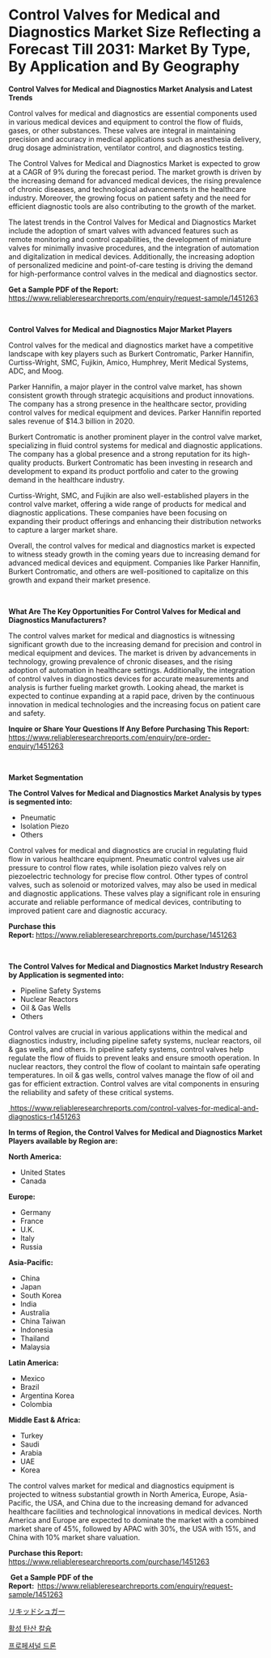 <p><h1>Control Valves for Medical and Diagnostics Market Size Reflecting a Forecast Till 2031: Market By Type, By Application and By Geography</h1></p><p><strong>Control Valves for Medical and Diagnostics Market Analysis and Latest Trends</strong></p>
<p><p>Control valves for medical and diagnostics are essential components used in various medical devices and equipment to control the flow of fluids, gases, or other substances. These valves are integral in maintaining precision and accuracy in medical applications such as anesthesia delivery, drug dosage administration, ventilator control, and diagnostics testing.</p><p>The Control Valves for Medical and Diagnostics Market is expected to grow at a CAGR of 9% during the forecast period. The market growth is driven by the increasing demand for advanced medical devices, the rising prevalence of chronic diseases, and technological advancements in the healthcare industry. Moreover, the growing focus on patient safety and the need for efficient diagnostic tools are also contributing to the growth of the market.</p><p>The latest trends in the Control Valves for Medical and Diagnostics Market include the adoption of smart valves with advanced features such as remote monitoring and control capabilities, the development of miniature valves for minimally invasive procedures, and the integration of automation and digitalization in medical devices. Additionally, the increasing adoption of personalized medicine and point-of-care testing is driving the demand for high-performance control valves in the medical and diagnostics sector.</p></p>
<p><strong>Get a Sample PDF of the Report:&nbsp;</strong> <a href="https://www.reliableresearchreports.com/enquiry/request-sample/1451263">https://www.reliableresearchreports.com/enquiry/request-sample/1451263</a></p>
<p>&nbsp;</p>
<p><strong>Control Valves for Medical and Diagnostics Major Market Players</strong></p>
<p><p>Control valves for the medical and diagnostics market have a competitive landscape with key players such as Burkert Contromatic, Parker Hannifin, Curtiss-Wright, SMC, Fujikin, Amico, Humphrey, Merit Medical Systems, ADC, and Moog.</p><p>Parker Hannifin, a major player in the control valve market, has shown consistent growth through strategic acquisitions and product innovations. The company has a strong presence in the healthcare sector, providing control valves for medical equipment and devices. Parker Hannifin reported sales revenue of $14.3 billion in 2020.</p><p>Burkert Contromatic is another prominent player in the control valve market, specializing in fluid control systems for medical and diagnostic applications. The company has a global presence and a strong reputation for its high-quality products. Burkert Contromatic has been investing in research and development to expand its product portfolio and cater to the growing demand in the healthcare industry.</p><p>Curtiss-Wright, SMC, and Fujikin are also well-established players in the control valve market, offering a wide range of products for medical and diagnostic applications. These companies have been focusing on expanding their product offerings and enhancing their distribution networks to capture a larger market share.</p><p>Overall, the control valves for medical and diagnostics market is expected to witness steady growth in the coming years due to increasing demand for advanced medical devices and equipment. Companies like Parker Hannifin, Burkert Contromatic, and others are well-positioned to capitalize on this growth and expand their market presence.</p></p>
<p>&nbsp;</p>
<p><strong>What Are The Key Opportunities For Control Valves for Medical and Diagnostics Manufacturers?</strong></p>
<p><p>The control valves market for medical and diagnostics is witnessing significant growth due to the increasing demand for precision and control in medical equipment and devices. The market is driven by advancements in technology, growing prevalence of chronic diseases, and the rising adoption of automation in healthcare settings. Additionally, the integration of control valves in diagnostics devices for accurate measurements and analysis is further fueling market growth. Looking ahead, the market is expected to continue expanding at a rapid pace, driven by the continuous innovation in medical technologies and the increasing focus on patient care and safety.</p></p>
<p><strong>Inquire or Share Your Questions If Any Before Purchasing This Report:</strong> <a href="https://www.reliableresearchreports.com/enquiry/pre-order-enquiry/1451263">https://www.reliableresearchreports.com/enquiry/pre-order-enquiry/1451263</a></p>
<p>&nbsp;</p>
<p><strong>Market Segmentation</strong></p>
<p><strong>The Control Valves for Medical and Diagnostics Market Analysis by types is segmented into:</strong></p>
<p><ul><li>Pneumatic</li><li>Isolation Piezo</li><li>Others</li></ul></p>
<p><p>Control valves for medical and diagnostics are crucial in regulating fluid flow in various healthcare equipment. Pneumatic control valves use air pressure to control flow rates, while isolation piezo valves rely on piezoelectric technology for precise flow control. Other types of control valves, such as solenoid or motorized valves, may also be used in medical and diagnostic applications. These valves play a significant role in ensuring accurate and reliable performance of medical devices, contributing to improved patient care and diagnostic accuracy.</p></p>
<p><strong>Purchase this Report:&nbsp;</strong><a href="https://www.reliableresearchreports.com/purchase/1451263">https://www.reliableresearchreports.com/purchase/1451263</a></p>
<p>&nbsp;</p>
<p><strong>The Control Valves for Medical and Diagnostics Market Industry Research by Application is segmented into:</strong></p>
<p><ul><li>Pipeline Safety Systems</li><li>Nuclear Reactors</li><li>Oil & Gas Wells</li><li>Others</li></ul></p>
<p><p>Control valves are crucial in various applications within the medical and diagnostics industry, including pipeline safety systems, nuclear reactors, oil & gas wells, and others. In pipeline safety systems, control valves help regulate the flow of fluids to prevent leaks and ensure smooth operation. In nuclear reactors, they control the flow of coolant to maintain safe operating temperatures. In oil & gas wells, control valves manage the flow of oil and gas for efficient extraction. Control valves are vital components in ensuring the reliability and safety of these critical systems.</p></p>
<p><a href="https://www.reliableresearchreports.com/control-valves-for-medical-and-diagnostics-r1451263">&nbsp;https://www.reliableresearchreports.com/control-valves-for-medical-and-diagnostics-r1451263</a></p>
<p><strong>In terms of Region, the Control Valves for Medical and Diagnostics Market Players available by Region are:</strong></p>
<p>
    <p> <strong> North America: </strong>
        <ul>
            <li>United States</li>
            <li>Canada</li>
        </ul>
        </p> 
    <p> <strong> Europe: </strong>
        <ul>
            <li>Germany</li>
            <li>France</li>
            <li>U.K.</li>
            <li>Italy</li>
            <li>Russia</li>
        </ul>
        </p> 
    <p> <strong> Asia-Pacific: </strong>
        <ul>
            <li>China</li>
            <li>Japan</li>
            <li>South Korea</li>
            <li>India</li>
            <li>Australia</li>
            <li>China Taiwan</li>
            <li>Indonesia</li>
            <li>Thailand</li>
            <li>Malaysia</li>
        </ul>
        </p> 
    <p> <strong> Latin America: </strong>
        <ul>
            <li>Mexico</li>
            <li>Brazil</li>
            <li>Argentina Korea</li>
            <li>Colombia</li>
        </ul>
        </p> 
    <p> <strong> Middle East & Africa: </strong>
        <ul>
            <li>Turkey</li>
            <li>Saudi</li>
            <li>Arabia</li>
            <li>UAE</li>
            <li>Korea</li>
        </ul>
    </p>
    </p>
<p><p>The control valves market for medical and diagnostics equipment is projected to witness substantial growth in North America, Europe, Asia-Pacific, the USA, and China due to the increasing demand for advanced healthcare facilities and technological innovations in medical devices. North America and Europe are expected to dominate the market with a combined market share of 45%, followed by APAC with 30%, the USA with 15%, and China with 10% market share valuation.</p></p>
<p><strong>Purchase this Report: </strong><a href="https://www.reliableresearchreports.com/purchase/1451263">https://www.reliableresearchreports.com/purchase/1451263</a></p>
<p>&nbsp;<strong>Get a Sample PDF of the Report:&nbsp;&nbsp;</strong><a href="https://www.reliableresearchreports.com/enquiry/request-sample/1451263">https://www.reliableresearchreports.com/enquiry/request-sample/1451263</a></p>
<p><strong></strong></p>
<p><p><a href="https://medium.com/@dominicalsop1/%E6%B6%B2%E4%BD%93%E7%A0%82%E7%B3%96%E5%B8%82%E5%A0%B4-%E6%88%90%E5%8A%9F%E3%81%99%E3%82%8B%E3%83%93%E3%82%B8%E3%83%8D%E3%82%B9%E6%88%A6%E7%95%A5%E3%81%AE%E9%8D%B52031%E5%B9%B4%E3%81%BE%E3%81%A7%E3%81%AE%E4%BA%88%E6%B8%AC-38542d2a7791">リキッドシュガー</a></p><p><a href="https://medium.com/@marymorgan1939/%ED%99%9C%EC%84%B1%ED%99%94%EB%90%9C-%ED%83%84%EC%82%B0-%EC%B9%BC%EC%8A%98-%EC%8B%9C%EC%9E%A5-%EC%9C%A0%ED%98%95-%EC%A0%81%EC%9A%A9-%EB%B0%8F-%EC%A7%80%EB%A6%AC%EB%B3%84-%EC%A2%85%ED%95%A9-%ED%8F%89%EA%B0%80-87b8db34250e">활성 탄산 칼슘</a></p><p><a href="https://medium.com/@kavonhansen15/%ED%94%84%EB%A1%9C%ED%8E%98%EC%85%94%EB%84%90-%EB%93%9C%EB%A1%A0%ED%8C%90%EB%A7%A4-%EC%8B%9C%EC%9E%A5-%EC%8B%9C%EC%9E%A5cagr-%EC%8B%9C%EC%9E%A5%ED%8A%B8%EB%A0%8C%EB%93%9C-%EB%B0%8F-%EC%84%B1%EC%9E%A5%EC%A0%84%EB%9E%B5%EC%97%90-%EB%8C%80%ED%95%9C-%ED%86%B5%EC%B0%B0%EB%A0%A5-19b587c49ac6">프로페셔널 드론</a></p></p>